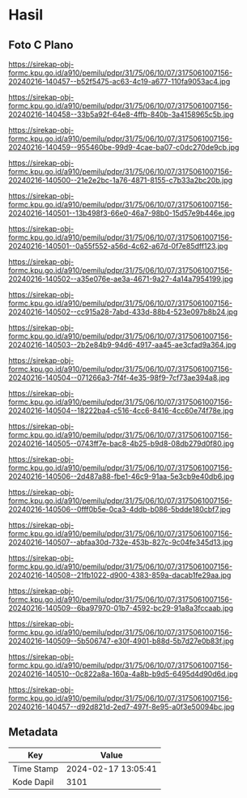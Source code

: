 # Hasil

## Foto C Plano

https://sirekap-obj-formc.kpu.go.id/a910/pemilu/pdpr/31/75/06/10/07/3175061007156-20240216-140457--b52f5475-ac63-4c19-a677-110fa9053ac4.jpg

https://sirekap-obj-formc.kpu.go.id/a910/pemilu/pdpr/31/75/06/10/07/3175061007156-20240216-140458--33b5a92f-64e8-4ffb-840b-3a4158965c5b.jpg

https://sirekap-obj-formc.kpu.go.id/a910/pemilu/pdpr/31/75/06/10/07/3175061007156-20240216-140459--955460be-99d9-4cae-ba07-c0dc270de9cb.jpg

https://sirekap-obj-formc.kpu.go.id/a910/pemilu/pdpr/31/75/06/10/07/3175061007156-20240216-140500--21e2e2bc-1a76-4871-8155-c7b33a2bc20b.jpg

https://sirekap-obj-formc.kpu.go.id/a910/pemilu/pdpr/31/75/06/10/07/3175061007156-20240216-140501--13b498f3-66e0-46a7-98b0-15d57e9b446e.jpg

https://sirekap-obj-formc.kpu.go.id/a910/pemilu/pdpr/31/75/06/10/07/3175061007156-20240216-140501--0a55f552-a56d-4c62-a67d-0f7e85dff123.jpg

https://sirekap-obj-formc.kpu.go.id/a910/pemilu/pdpr/31/75/06/10/07/3175061007156-20240216-140502--a35e076e-ae3a-4671-9a27-4a14a7954199.jpg

https://sirekap-obj-formc.kpu.go.id/a910/pemilu/pdpr/31/75/06/10/07/3175061007156-20240216-140502--cc915a28-7abd-433d-88b4-523e097b8b24.jpg

https://sirekap-obj-formc.kpu.go.id/a910/pemilu/pdpr/31/75/06/10/07/3175061007156-20240216-140503--2b2e84b9-94d6-4917-aa45-ae3cfad9a364.jpg

https://sirekap-obj-formc.kpu.go.id/a910/pemilu/pdpr/31/75/06/10/07/3175061007156-20240216-140504--071266a3-7f4f-4e35-98f9-7cf73ae394a8.jpg

https://sirekap-obj-formc.kpu.go.id/a910/pemilu/pdpr/31/75/06/10/07/3175061007156-20240216-140504--18222ba4-c516-4cc6-8416-4cc60e74f78e.jpg

https://sirekap-obj-formc.kpu.go.id/a910/pemilu/pdpr/31/75/06/10/07/3175061007156-20240216-140505--0743ff7e-bac8-4b25-b9d8-08db279d0f80.jpg

https://sirekap-obj-formc.kpu.go.id/a910/pemilu/pdpr/31/75/06/10/07/3175061007156-20240216-140506--2d487a88-fbe1-46c9-91aa-5e3cb9e40db6.jpg

https://sirekap-obj-formc.kpu.go.id/a910/pemilu/pdpr/31/75/06/10/07/3175061007156-20240216-140506--0fff0b5e-0ca3-4ddb-b086-5bdde180cbf7.jpg

https://sirekap-obj-formc.kpu.go.id/a910/pemilu/pdpr/31/75/06/10/07/3175061007156-20240216-140507--abfaa30d-732e-453b-827c-9c04fe345d13.jpg

https://sirekap-obj-formc.kpu.go.id/a910/pemilu/pdpr/31/75/06/10/07/3175061007156-20240216-140508--21fb1022-d900-4383-859a-dacab1fe29aa.jpg

https://sirekap-obj-formc.kpu.go.id/a910/pemilu/pdpr/31/75/06/10/07/3175061007156-20240216-140509--6ba97970-01b7-4592-bc29-91a8a3fccaab.jpg

https://sirekap-obj-formc.kpu.go.id/a910/pemilu/pdpr/31/75/06/10/07/3175061007156-20240216-140509--5b506747-e30f-4901-b88d-5b7d27e0b83f.jpg

https://sirekap-obj-formc.kpu.go.id/a910/pemilu/pdpr/31/75/06/10/07/3175061007156-20240216-140510--0c822a8a-160a-4a8b-b9d5-6495d4d90d6d.jpg

https://sirekap-obj-formc.kpu.go.id/a910/pemilu/pdpr/31/75/06/10/07/3175061007156-20240216-140457--d92d821d-2ed7-497f-8e95-a0f3e50094bc.jpg


## Metadata

| Key        | Value               |
| ---------- | ------------------- |
| Time Stamp | 2024-02-17 13:05:41 |
| Kode Dapil | 3101                |



